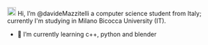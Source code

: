 <img src= "https://user-images.githubusercontent.com/75170536/156407660-cacd9f4d-74f0-4ddc-9a85-e6e17d38f6a1.gif" width=20 height=20>
  Hi, I’m @davideMazzitelli a computer science student from Italy; currently I'm studying in Milano Bicocca University (IT).

- 🌱 I’m currently learning c++, python and blender

<!---
davideMazzitelli/davideMazzitelli is a ✨ special ✨ repository because its `README.md` (this file) appears on your GitHub profile.
You can click the Preview link to take a look at your changes.
--->
